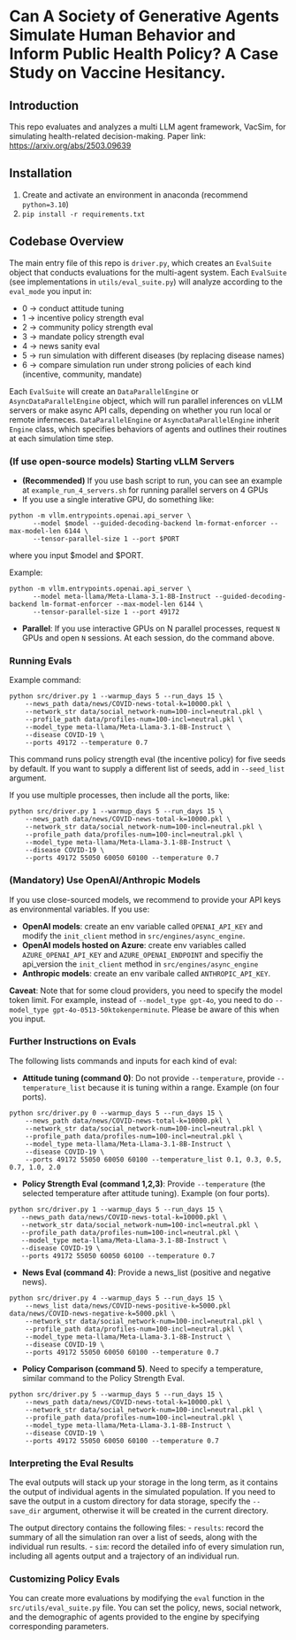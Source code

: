 # Can A Society of Generative Agents Simulate Human Behavior and Inform Public Health Policy? A Case Study on Vaccine Hesitancy.
## Introduction
This repo evaluates and analyzes a multi LLM agent framework, VacSim, for simulating health-related decision-making. Paper link: https://arxiv.org/abs/2503.09639

## Installation
1. Create and activate an environment in anaconda (recommend `python=3.10`)
2. `pip install -r requirements.txt`

## Codebase Overview
The main entry file of this repo is `driver.py`, which creates an `EvalSuite` object that conducts evaluations for the multi-agent system. Each `EvalSuite` (see implementations in `utils/eval_suite.py`) will analyze according to the `eval_mode` you input in:
- 0 -> conduct attitude tuning
- 1 -> incentive policy strength eval
- 2 -> community policy strength eval
- 3 -> mandate policy strength eval
- 4 -> news sanity eval
- 5 -> run simulation with different diseases (by replacing disease names)
- 6 -> compare simulation run under strong policies of each kind (incentive, community, mandate)

Each `EvalSuite` will create an `DataParallelEngine` or `AsyncDataParallelEngine` object, which will run parallel inferences on vLLM servers or make async API calls, depending on whether you run local or remote inferneces. `DataParallelEngine` or `AsyncDataParallelEngine` inherit `Engine` class, which specifies behaviors of agents and outlines their routines at each simulation time step.

### (If use open-source models) Starting vLLM Servers
- **(Recommended)** If you use bash script to run, you can see an example at `example_run_4_servers.sh` for running parallel servers on 4 GPUs
- If you use a single interative GPU, do something like: 
```
python -m vllm.entrypoints.openai.api_server \
      --model $model --guided-decoding-backend lm-format-enforcer --max-model-len 6144 \
      --tensor-parallel-size 1 --port $PORT 
```
where you input $model and $PORT. 

Example:
```
python -m vllm.entrypoints.openai.api_server \
      --model meta-llama/Meta-Llama-3.1-8B-Instruct --guided-decoding-backend lm-format-enforcer --max-model-len 6144 \
      --tensor-parallel-size 1 --port 49172 
```
- **Parallel**: If you use interactive GPUs on N parallel processes, request `N` GPUs and open `N` sessions. At each session, do the command above.

### Running Evals

Example command:

```
python src/driver.py 1 --warmup_days 5 --run_days 15 \
	--news_path data/news/COVID-news-total-k=10000.pkl \
	--network_str data/social_network-num=100-incl=neutral.pkl \
	--profile_path data/profiles-num=100-incl=neutral.pkl \
	--model_type meta-llama/Meta-Llama-3.1-8B-Instruct \
	--disease COVID-19 \
	--ports 49172 --temperature 0.7
```

This command runs policy strength eval (the incentive policy) for five seeds by default. If you want to supply a different list of seeds, add in `--seed_list` argument.

If you use multiple processes, then include all the ports, like:

```
python src/driver.py 1 --warmup_days 5 --run_days 15 \
	--news_path data/news/COVID-news-total-k=10000.pkl \
	--network_str data/social_network-num=100-incl=neutral.pkl \
	--profile_path data/profiles-num=100-incl=neutral.pkl \
	--model_type meta-llama/Meta-Llama-3.1-8B-Instruct \
	--disease COVID-19 \
	--ports 49172 55050 60050 60100 --temperature 0.7
```

### (Mandatory) Use OpenAI/Anthropic Models

If you use close-sourced models, we recommend to provide your API keys as environmental variables. 
If you use:
- **OpenAI models**: create an env variable called `OPENAI_API_KEY` and modify the `init_client` method in `src/engines/async_engine`.
- **OpenAI models hosted on Azure**: create env variables called `AZURE_OPENAI_API_KEY` and `AZURE_OPENAI_ENDPOINT` and specifiy the api_version the `init_client` method in `src/engines/async_engine`
- **Anthropic models**: create an env varibale called `ANTHROPIC_API_KEY`.

**Caveat**: Note that for some cloud providers, you need to specify the model token limit. For example, instead of `--model_type gpt-4o`, you need to do `--model_type gpt-4o-0513-50ktokenperminute`. Please be aware of this when you input.

### Further Instructions on Evals

The following lists commands and inputs for each kind of eval:
- **Attitude tuning (command 0)**: Do not provide `--temperature`, provide `--temperature_list` because it is tuning within a range. Example (on four ports).
```
python src/driver.py 0 --warmup_days 5 --run_days 15 \
	--news_path data/news/COVID-news-total-k=10000.pkl \
	--network_str data/social_network-num=100-incl=neutral.pkl \
	--profile_path data/profiles-num=100-incl=neutral.pkl \
	--model_type meta-llama/Meta-Llama-3.1-8B-Instruct \
	--disease COVID-19 \
	--ports 49172 55050 60050 60100 --temperature_list 0.1, 0.3, 0.5, 0.7, 1.0, 2.0
```

- **Policy Strength Eval (command 1,2,3)**: Provide `--temperature` (the selected temperature after attitude tuning). Example (on four ports).
 ```
python src/driver.py 1 --warmup_days 5 --run_days 15 \
	--news_path data/news/COVID-news-total-k=10000.pkl \
	--network_str data/social_network-num=100-incl=neutral.pkl \
	--profile_path data/profiles-num=100-incl=neutral.pkl \
	--model_type meta-llama/Meta-Llama-3.1-8B-Instruct \
	--disease COVID-19 \
	--ports 49172 55050 60050 60100 --temperature 0.7
```

- **News Eval (command 4)**: Provide a news_list (positive and negative news).
```
python src/driver.py 4 --warmup_days 5 --run_days 15 \
	--news_list data/news/COVID-news-positive-k=5000.pkl data/news/COVID-news-negative-k=5000.pkl \
	--network_str data/social_network-num=100-incl=neutral.pkl \
	--profile_path data/profiles-num=100-incl=neutral.pkl \
	--model_type meta-llama/Meta-Llama-3.1-8B-Instruct \
	--disease COVID-19 \
	--ports 49172 55050 60050 60100 --temperature 0.7
```

- **Policy Comparison (command 5)**. Need to specify a temperature, similar command to the Policy Strength Eval.
```
python src/driver.py 5 --warmup_days 5 --run_days 15 \
	--news_path data/news/COVID-news-total-k=10000.pkl \
	--network_str data/social_network-num=100-incl=neutral.pkl \
	--profile_path data/profiles-num=100-incl=neutral.pkl \
	--model_type meta-llama/Meta-Llama-3.1-8B-Instruct \
	--disease COVID-19 \
	--ports 49172 55050 60050 60100 --temperature 0.7
```
### Interpreting the Eval Results

The eval outputs will stack up your storage in the long term, as it contains the output of individual agents in the simulated population. If you need to save the output in a custom directory for data storage, specify the `--save_dir` argument, otherwise it will be created in the current directory.

The output directory contains the following files:
	- `results`: record the summary of all the simulation ran over a list of seeds, along with the individual run results.
	- `sim`: record the detailed info of every simulation run, including all agents output and a trajectory of an individual run.

### Customizing Policy Evals
You can create more evaluations by modifying the `eval` function in the `src/utils/eval_suite.py` file. You can set the policy, news, social network, and the demographic of agents provided to the engine by specifying corresponding parameters.